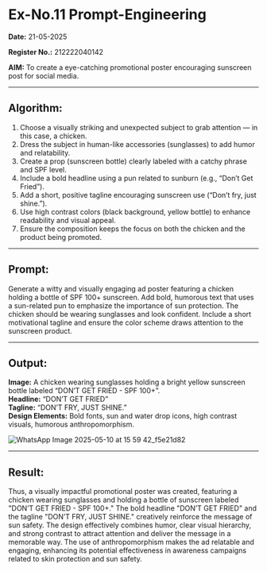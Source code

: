 # Ex-No.11 Prompt-Engineering  

**Date:** 21-05-2025 

**Register No.:** 212222040142


**AIM:** To create a eye-catching promotional poster encouraging sunscreen post for social media.

---

## Algorithm:
1. Choose a visually striking and unexpected subject to grab attention — in this case, a chicken.
2. Dress the subject in human-like accessories (sunglasses) to add humor and relatability.
3. Create a prop (sunscreen bottle) clearly labeled with a catchy phrase and SPF level.
4. Include a bold headline using a pun related to sunburn (e.g., “Don’t Get Fried”).
5. Add a short, positive tagline encouraging sunscreen use (“Don’t fry, just shine.”).
6. Use high contrast colors (black background, yellow bottle) to enhance readability and visual appeal.
7. Ensure the composition keeps the focus on both the chicken and the product being promoted.

---

## Prompt:
Generate a witty and visually engaging ad poster featuring a chicken holding a bottle of SPF 100+ sunscreen. Add bold, humorous text that uses a sun-related pun to emphasize the importance of sun protection. The chicken should be wearing sunglasses and look confident. Include a short motivational tagline and ensure the color scheme draws attention to the sunscreen product.

---

## Output:
**Image:** A chicken wearing sunglasses holding a bright yellow sunscreen bottle labeled “DON’T GET FRIED - SPF 100+”.  
**Headline:** “DON’T GET FRIED”  
**Tagline:** “DON’T FRY, JUST SHINE.”  
**Design Elements:** Bold fonts, sun and water drop icons, high contrast visuals, humorous anthropomorphism.

![WhatsApp Image 2025-05-10 at 15 59 42_f5e21d82](https://github.com/user-attachments/assets/04942049-56a2-4913-8d10-88546f00b8a8)


---
## Result:  
Thus, a visually impactful promotional poster was created, featuring a chicken wearing sunglasses and holding a bottle of sunscreen labeled "DON’T GET FRIED - SPF 100+." The bold headline "DON’T GET FRIED" and the tagline "DON’T FRY, JUST SHINE." creatively reinforce the message of sun safety. The design effectively combines humor, clear visual hierarchy, and strong contrast to attract attention and deliver the message in a memorable way. The use of anthropomorphism makes the ad relatable and engaging, enhancing its potential effectiveness in awareness campaigns related to skin protection and sun safety.
